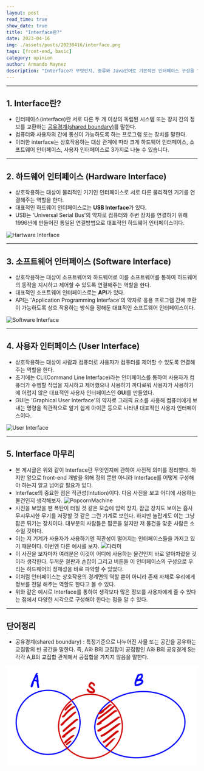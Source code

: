 ```yaml
---
layout: post
read_time: true
show_date: true
title: "Interface란?"
date: 2023-04-16
img: ./assets/posts/20230416/interface.png
tags: [front-end, basic]
category: opinion
author: Armando Maynez
description: "Interface가 무엇인지, 종류와 Java언어로 기본적인 인터페이스 구성을 알아보자"
---
```

---
## 1. Interface란?
- 인터페이스(interface)란 서로 다른 두 개 이상의 독립된 시스템 또는 장치 간의 정보를 교환하는 [공유경계(shared boundary)](#단어정리)를 말한다.
- 컴퓨터와 사용자의 간에 통신이 가능하도록 하는 프로그램 또는 장치를 말한다.
- 이러한 interface는 상호작용하는 대상 관계에 따라 크게 하드웨어 인터페이스, 소프트웨어 인터페이스, 사용자 인터페이스로 3가지로 나눌 수 있습니다.

---
## 2. 하드웨어 인터페이스 (Hardware Interface)
- 상호작용하는 대상이 물리적인 기기인 인터페이스로 서로 다른 물리적인 기기를 연결해주는 역할을 한다.
- 대표적인 하드웨어 인터페이스로는 <b>USB Interface</b>가 있다.
- USB는 'Universal Serial Bus'의 약자로 컴퓨터와 주변 장치를 연결하기 위해 1996년에 만들어진 통일된 연결방법으로 대표적인 하드웨어 인터페이스이다.

![Hartware Interface](https://img1.daumcdn.net/thumb/R1280x0/?scode=mtistory2&fname=https%3A%2F%2Fblog.kakaocdn.net%2Fdn%2FTzZyj%2FbtqUM9hdCm0%2FuiBwRgXts1ewIdv5s5fUG1%2Fimg.png  "하드웨어 인터페이스")

---
## 3. 소프트웨어 인터페이스 (Software Interface)
- 상호작용하는 대상이 소프트웨어와 하드웨어로 이를 소프트웨어를 통하여 하드웨어의 동작을 지시하고 제어할 수 있도록 연결해주는 역할을 한다.
- 대표적인 소프트웨어 인터페이스로는 <b>API</b>가 있다.
- API는 'Application Programming Interface'의 약자로 응용 프로그램 간에 호환이 가능하도록 상호 작용하는 방식을 정해둔 대표적인 소프트웨어 인터페이스이다.

![Software Interface](https://img1.daumcdn.net/thumb/R1280x0/?scode=mtistory2&fname=https%3A%2F%2Fblog.kakaocdn.net%2Fdn%2FbMG3RQ%2FbtqUMatVnP5%2FIcOnawRkZ9lr9nQ2Jp7uB0%2Fimg.png "소프트웨어 인터페이스")

---
## 4. 사용자 인터페이스 (User Interface)
- 상호작용하는 대상이 사람과 컴퓨터로 사용자가 컴퓨터를 제어할 수 있도록 연결해주는 역할을 한다.
- 초기에는 CLI(Command Line Interface)라는 인터페이스를 통하여 사용자가 컴퓨터가 수행할 작업을 지시하고 제어했으나 사용하기 까다로워 사용자가 사용하기에 어렵지 않은 대표적인 사용자 인터페이스인 <b>GUI</b>를 만들었다.
- GUI는 'Graphical User Interface'의 약자로 그래픽 요소를 사용해 컴퓨터에게 보내는 명령을 직관적으로 알기 쉽게 아이콘 등으로 나타낸 대표적인 사용자 인터페이스이다.

![User Interface](https://img1.daumcdn.net/thumb/R1280x0/?scode=mtistory2&fname=https%3A%2F%2Fblog.kakaocdn.net%2Fdn%2FbQkIFN%2FbtqUzuU3ogu%2FnHCg9G9BDJ5ueKfCUn9eP1%2Fimg.png "사용자 인터페이스")

---
## 5. Interface 마무리
- 본 게시글은 위와 같이 Interface란 무엇인지에 관하여 사전적 의미를 정리했다. 하지만 앞으로 front-end 개발을 위해 정의 뿐만 아니라 Interface를 어떻게 구성해야 하는지 알고 넘어갈 필요가 있다.
- Interface의 중요한 점은 직관성(Intution)이다. 다음 사진을 보고 어디에 사용하는 물건인지 생각해보자.
![PopcornMachine](https://www.dhresource.com/0x0/f2/albu/g4/M01/5B/B8/rBVaEFnA4CCAPRiYAAC8hVrHylQ515.jpg "PopcornMachine")
- 사진을 보았을 땐 폭탄이 터질 것 같은 모습에 압력 장치, 잠금 장치도 보이는 흡사 무시무시한 무기를 저장할 것 같은 그런 기계로 보인다. 하지만 놀랍게도 이는 그냥 팝콘 튀기는 장치이다. 대부분의 사람들은 팝콘을 알지만 저 물건을 맞춘 사람은 소수일 것이다.
- 이는 저 기계가 사용자가 사용하기엔 직관성이 떨어지는 인터페이스들을 가지고 있기 때문이다. 이번엔 다른 예시를 보자.
![다리미](https://ditoday.com/wp-content/uploads/2019/04/1904-digital-insight-know-how-user.x-ui-03.jpg "다리미")
- 이 사진을 보자마자 여러분은 이것이 어디에 사용하는 물건인지 바로 알아차렸을 것이라 생각한다. 두꺼운 철판과 손잡이 그리고 버튼들 이 인터페이스의 구성으로 우리는 하드웨어의 정체성을 바로 파악할 수 있었다.
- 이처럼 인터페이스는 상호작용의 경계면의 역할 뿐이 아니라 존재 자체로 우리에게 정보를 전달 해주는 역할도 한다고 볼 수 있다.
- 위와 같은 예시로 Interface를 통하여 생각보다 많은 정보를 사용자에게 줄 수 있다는 점에서 다양한 시각으로 구성해야 한다는 점을 알 수 있다.

---
## 단어정리
* 공유경계(shared boundary) : 특정기준으로 나누어진 사물 또는 공간을 공유하는 교집합의 빈 공간을 말한다. 즉, A와 B의 교집합이 공집합인 A와 B의 공유경계 S는 각각 A,B의 교집합 관계에서 공집합을 가지지 않음을 말한다.

![shared boundary](./assets/img/posts/20230416/shared_boundary.jpeg)